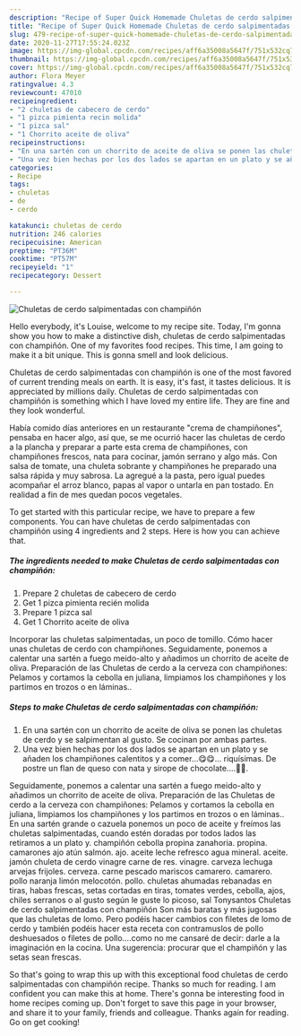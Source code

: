 ```yaml
---
description: "Recipe of Super Quick Homemade Chuletas de cerdo salpimentadas con champiñón"
title: "Recipe of Super Quick Homemade Chuletas de cerdo salpimentadas con champiñón"
slug: 479-recipe-of-super-quick-homemade-chuletas-de-cerdo-salpimentadas-con-champinon
date: 2020-11-27T17:55:24.023Z
image: https://img-global.cpcdn.com/recipes/aff6a35008a5647f/751x532cq70/chuletas-de-cerdo-salpimentadas-con-champinon-foto-principal.jpg
thumbnail: https://img-global.cpcdn.com/recipes/aff6a35008a5647f/751x532cq70/chuletas-de-cerdo-salpimentadas-con-champinon-foto-principal.jpg
cover: https://img-global.cpcdn.com/recipes/aff6a35008a5647f/751x532cq70/chuletas-de-cerdo-salpimentadas-con-champinon-foto-principal.jpg
author: Flora Meyer
ratingvalue: 4.3
reviewcount: 47010
recipeingredient:
- "2 chuletas de cabecero de cerdo"
- "1 pizca pimienta recin molida"
- "1 pizca sal"
- "1 Chorrito aceite de oliva"
recipeinstructions:
- "En una sartén con un chorrito de aceite de oliva se ponen las chuletas de cerdo y se salpimentan al gusto. Se cocinan por ambas partes."
- "Una vez bien hechas por los dos lados se apartan en un plato y se añaden los champiñones calentitos y a comer...😋😋... riquísimas. De postre un flan de queso con nata y sirope de chocolate....🤤😀."
categories:
- Recipe
tags:
- chuletas
- de
- cerdo

katakunci: chuletas de cerdo 
nutrition: 246 calories
recipecuisine: American
preptime: "PT36M"
cooktime: "PT57M"
recipeyield: "1"
recipecategory: Dessert

---
```



![Chuletas de cerdo salpimentadas con champiñón](https://img-global.cpcdn.com/recipes/aff6a35008a5647f/751x532cq70/chuletas-de-cerdo-salpimentadas-con-champinon-foto-principal.jpg)

Hello everybody, it's Louise, welcome to my recipe site. Today, I'm gonna show you how to make a distinctive dish, chuletas de cerdo salpimentadas con champiñón. One of my favorites food recipes. This time, I am going to make it a bit unique. This is gonna smell and look delicious.

Chuletas de cerdo salpimentadas con champiñón is one of the most favored of current trending meals on earth. It is easy, it's fast, it tastes delicious. It is appreciated by millions daily. Chuletas de cerdo salpimentadas con champiñón is something which I have loved my entire life. They are fine and they look wonderful.

Había comido días anteriores en un restaurante &#34;crema de champiñones&#34;, pensaba en hacer algo, así que, se me ocurrió hacer las chuletas de cerdo a la plancha y preparar a parte esta crema de champiñones, con champiñones frescos, nata para cocinar, jamón serrano y algo más. Con salsa de tomate, una chuleta sobrante y champiñones he preparado una salsa rápida y muy sabrosa. La agregué a la pasta, pero igual puedes acompañar el arroz blanco, papas al vapor o untarla en pan tostado. En realidad a fin de mes quedan pocos vegetales.


To get started with this particular recipe, we have to prepare a few components. You can have chuletas de cerdo salpimentadas con champiñón using 4 ingredients and 2 steps. Here is how you can achieve that.

<!--inarticleads1-->

##### The ingredients needed to make Chuletas de cerdo salpimentadas con champiñón:

1. Prepare 2 chuletas de cabecero de cerdo
1. Get 1 pizca pimienta recién molida
1. Prepare 1 pizca sal
1. Get 1 Chorrito aceite de oliva


Incorporar las chuletas salpimentadas, un poco de tomillo. Cómo hacer unas chuletas de cerdo con champiñones. Seguidamente, ponemos a calentar una sartén a fuego meido-alto y añadimos un chorrito de aceite de oliva. Preparación de las Chuletas de cerdo a la cerveza con champiñones: Pelamos y cortamos la cebolla en juliana, limpiamos los champiñones y los partimos en trozos o en láminas.. 

<!--inarticleads2-->

##### Steps to make Chuletas de cerdo salpimentadas con champiñón:

1. En una sartén con un chorrito de aceite de oliva se ponen las chuletas de cerdo y se salpimentan al gusto. Se cocinan por ambas partes.
1. Una vez bien hechas por los dos lados se apartan en un plato y se añaden los champiñones calentitos y a comer...😋😋... riquísimas. De postre un flan de queso con nata y sirope de chocolate....🤤😀.


Seguidamente, ponemos a calentar una sartén a fuego meido-alto y añadimos un chorrito de aceite de oliva. Preparación de las Chuletas de cerdo a la cerveza con champiñones: Pelamos y cortamos la cebolla en juliana, limpiamos los champiñones y los partimos en trozos o en láminas.. En una sartén grande o cazuela ponemos un poco de aceite y freímos las chuletas salpimentadas, cuando estén doradas por todos lados las retiramos a un plato y. champiñón cebolla propina zanahoria. propina. camarones ajo atún salmón. ajo. aceite leche refresco agua mineral. aceite. jamón chuleta de cerdo vinagre carne de res. vinagre. carveza lechuga arvejas frijoles. cerveza. carne pescado mariscos camarero. camarero. pollo naranja limón melocotón. pollo. chuletas ahumadas rebanadas en tiras, habas frescas, setas cortadas en tiras, tomates verdes, cebolla, ajos, chiles serranos o al gusto según le guste lo picoso, sal Tonysantos Chuletas de cerdo salpimentadas con champiñón Son más baratas y más jugosas que las chuletas de lomo. Pero podéis hacer cambios con filetes de lomo de cerdo y también podéis hacer esta receta con contramuslos de pollo deshuesados o filetes de pollo….como no me cansaré de decir: darle a la imaginación en la cocina. Una sugerencia: procurar que el champiñón y las setas sean frescas. 

So that's going to wrap this up with this exceptional food chuletas de cerdo salpimentadas con champiñón recipe. Thanks so much for reading. I am confident you can make this at home. There's gonna be interesting food in home recipes coming up. Don't forget to save this page in your browser, and share it to your family, friends and colleague. Thanks again for reading. Go on get cooking!
